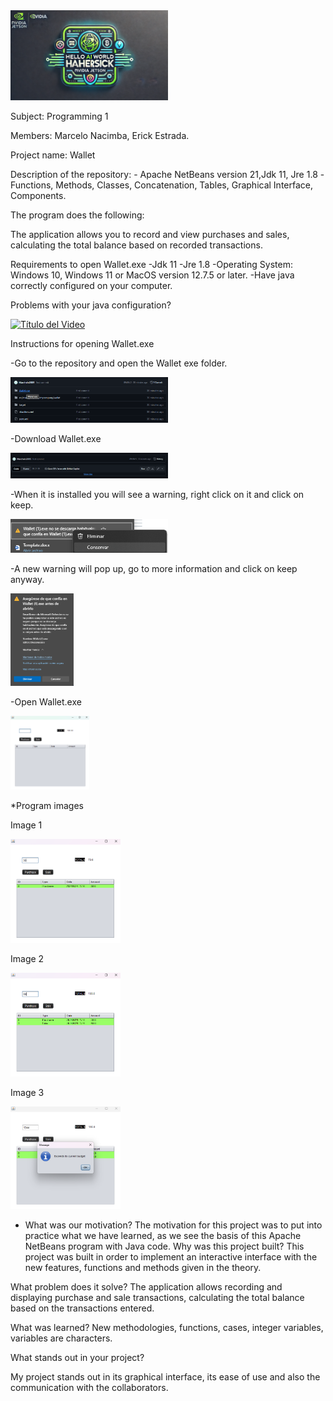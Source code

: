 <img src="https://github.com/Marchelo2005/img/blob/main/Wallet%20img/Captura%20de%20pantalla%202024-06-24%20170235.png" width="50%">


Subject: Programming 1

Members: Marcelo Nacimba, Erick Estrada.

Project name: Wallet 

Description of the repository: - Apache NetBeans version 21,Jdk 11, Jre 1.8 -Functions, Methods, Classes, Concatenation, Tables, Graphical Interface, Components.

The program does the following:

 The application allows you to record and view purchases and sales, calculating the total balance based on recorded transactions.
 
Requirements to open Wallet.exe
-Jdk 11
-Jre 1.8
-Operating System: Windows 10, Windows 11 or MacOS version 12.7.5 or later. 
-Have java correctly configured on your computer.

Problems with your java configuration?

[![Título del Video](https://img.youtube.com/vi/wJTu2xZfzh8/0.jpg)](https://www.youtube.com/watch?v=wJTu2xZfzh8)


Instructions for opening Wallet.exe

-Go to the repository and open the Wallet exe folder.

<img src="https://github.com/Marchelo2005/img/blob/main/Wallet%20img/Captura%20de%20pantalla%202024-06-24%20163756.png" width="50%">

-Download Wallet.exe

<img src="https://github.com/Marchelo2005/img/blob/main/Wallet%20img/Captura%20de%20pantalla%202024-06-24%20163831.png" width="50%">

-When it is installed you will see a warning, right click on it and click on keep. 

<img src="https://github.com/Marchelo2005/img/blob/main/Wallet%20img/Captura%20de%20pantalla%202024-06-24%20164000.png" width="50%">

-A new warning will pop up, go to more information and click on keep anyway.

<img src="https://github.com/Marchelo2005/img/blob/main/Wallet%20img/Captura%20de%20pantalla%202024-06-24%20164025.png" width="20%">

-Open Wallet.exe

<img src="https://github.com/Marchelo2005/img/blob/main/Wallet%20img/Captura%20de%20pantalla%202024-06-24%20164257.png" width="25%">

*Program images

Image 1

<img src="https://github.com/Marchelo2005/img/blob/main/Wallet%20img/Captura%20de%20pantalla%202024-06-24%20170621.png" width="35%">

Image 2

<img src="https://github.com/Marchelo2005/img/blob/main/Wallet%20img/Captura%20de%20pantalla%202024-06-24%20170634.png" width="35%">


Image 3

<img src="https://github.com/Marchelo2005/img/blob/main/Wallet%20img/Captura%20de%20pantalla%202024-06-24%20170647.png" width="35%">

- What was our motivation? The motivation for this project was to put into practice what we have learned, as we see the basis of this Apache NetBeans program with Java code.
Why was this project built? This project was built in order to implement an interactive interface with the new features, functions and methods given in the theory.

What problem does it solve?
The application allows recording and displaying purchase and sale transactions, calculating the total balance based on the transactions entered.

What was learned? 
New methodologies, functions, cases, integer variables, variables are characters.

What stands out in your project?

My project stands out in its graphical interface, its ease of use and also the communication with the collaborators.




